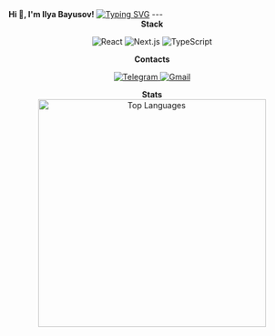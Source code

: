 <html lang="en">
<head>
    <meta charset="UTF-8">
    <meta name="viewport" content="width=device-width, initial-scale=1.0">
    <link rel="stylesheet" href="styles.css">
</head>
<body>
    <div class="header">
        <strong>Hi 👋, I'm Ilya Bayusov!</strong>
        <a href=""><img src="https://readme-typing-svg.herokuapp.com?font=Fira+Code&pause=1000&color=1DF72E&width=435&lines=Front-end+Developer" alt="Typing SVG" /></a>
        ---
    </div>
    <div align='center'>
      <strong align='center'>Stack</strong>
      <p>
        <img src="https://img.shields.io/badge/React-18-blue?logo=react" alt="React" />
        <img src="https://img.shields.io/badge/Next.js-14-black?logo=next.js" alt="Next.js" />
        <img src="https://img.shields.io/badge/TypeScript-blue?logo=typescript" alt="TypeScript" />
      </p>
      <strong align='center'>Contacts</strong>
      <p>
        <a href="https://t.me/g_usyara" target="_blank">
          <img src="https://img.shields.io/badge/telegram-%2326A5E4?style=for-the-badge" alt="Telegram" />
        </a>
         <a href="https://mail.google.com/mail/u/0/#inbox/FMfcgzQZTVrVbcsxLBvdMXMfrwzldXnG?compose=GTvVlcSDbSPfJLLzHmqcqjcfDRqswHGtGDHQmZGTfmRbjkNwvGrCTZxsRNZZvLPGnLBdNPdTWdJfh" target="_blank">
          <img src="https://img.shields.io/badge/Gmail-%23EA4335?style=for-the-badge" alt="Gmail" />
        </a>
      </p>
      <strong align='center'>Stats</strong>
      <div>
          <img 
              src="https://github-readme-stats.vercel.app/api/top-langs/?username=IlyaBayusov&layout=compact&theme=radical" 
              alt="Top Languages" 
              width="400"
          />
      </div>
    </div>
</body>
</html>

